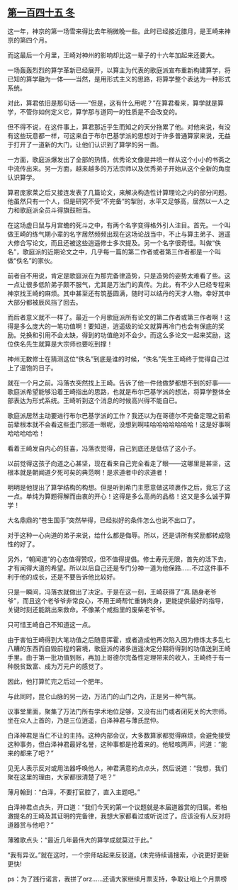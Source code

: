 ## [第一百四十五 冬](https://www.xxbiquge.com/11_11207/8912265.html)


  这一年，神京的第一场雪来得比去年稍微晚一些。此时已经接近腊月，是王崎来神京的第四个月。

  而这最后一个月里，王崎对神州的影响却比这一辈子的十六年加起来还要大。

  一场轰轰烈烈的算学革新已经展开，以算主为代表的歌庭派宣布重新构建算学，将已知的算学融为一体——当然，是用形式主义的思路，将算学整个表达为一种形式系统。

  对此，算君依旧是那句话——“但是，这有什么用呢？”在算君看来，算学就是算学，不管你如何定义它，算学那与道同一的性质是不会改变的。

  但不得不说，在这件事上，算君那近乎生而知之的天分拖累了他。对他来说，有没有这些玩意都一样，可这来自于布尔巴基学派的思想对于许多普通算家来说，无益于打开了一道新的大门，让他们认识到了算学的另一面。

  一方面，歌庭派爆发出了全部的热情，优秀论文像是井喷一样从这个小小的书斋之中流传出来。另一方面，越来越多的万法宗师以及优秀弟子开始从这个全新的角度认识算学。

  算君庞家莱之后又接连发表了几篇论文，来解决构造性计算理论之内的部分问题。他虽然只有一个人，但是研究不受“不完备”的掣肘，水平又足够高，居然以一人之力和歌庭派全员斗得旗鼓相当。

  在这场虚日鼠与月宫蟾的死斗之中，有两个名字变得格外引人注目。首先。一个叫做王崎的练气期小辈的名字居然频频出现在这场论战当中，不止与算主弟子、逍遥大修合写论文，而且还被这些逍遥修士多次提及。另一个名字很奇怪。叫做“佚名”，歌庭派的近期论文之中，几乎每一篇的第二作者或者第三作者都是一个叫做“佚名”的家伙。

  前者自不用说，肯定是歌庭派在为那完备律造势，只是造势的姿势太难看了些。这一点让很多低阶弟子颇不服气，尤其是万法门的真传。为此，有不少人已经专程来神京找王崎的麻烦。其中甚至还有筑基圆满，随时可以结丹的天才人物。幸好其中大部分都被辰风挡了回去。

  而后者意义就不一样了。最近一个月歌庭派所有论文的第二作者或第三作者啊！这得是多么庞大的一笔功值啊！要知道，逍遥级的论文就算再冷门也会有保底的奖励。兑换和引用不会太缺，得到的功值绝对不会少。而这么多论文一起来奖励，这位佚名先生就算是大宗师也要吃到撑！

  神州无数修士在猜测这位“佚名”到底是谁的时候，“佚名”先生王崎终于觉得自己过上了温饱的日子。

  就在一个月之前。冯落衣突然找上王崎。告诉了他一件他做梦都想不到的好事——歌庭派希望能够沿着王崎指出的思路，也就是布尔巴基学派的想法，将算学整体全部表达为形式系统。王崎听到这个消息的时候高兴得不能自已。

  歌庭派居然主动要进行布尔巴基学派的工作？我还以为在哥德尔不完备定理之前希前辈根本就不会看这些歪门邪道一眼呢，没想到啊哇哈哈哈哈哈哈哈！这是好事啊哈哈哈哈哈！

  看着王崎发自内心的狂喜，冯落衣觉得，自己到底还是低估了这小子。

  以前觉得这孩子向道之心甚坚，现在看来自己完全看走了眼——这哪里是甚坚，这根本就是朝闻道夕死可矣的典范啊！是求道者中的求道者！

  明明是他提出了算学结构的构想。但是听到希门主愿意做这项裹作之后，竟忘了这一点。单纯为算题得解而由衷的开心！这得是多么高尚的品格！这又是多么诚于算学！

  大名鼎鼎的“苍生国手”突然举得，已经拟好的条件怎么也说不出口了。

  对于这种一心向道的弟子来说，给什么都是侮辱。所以，还是讲所有奖励都转成隐性的好了。

  另外，“朝闻道”的心态值得赞叹，但不值得提倡。修士寿元无限，首先的活下去，才有闻得大道的希望。所以以后自己还是专门分神一道为他保路……不过这件事不利于他的成长，还是不要告诉他比较好。

  只是一瞬间，冯落衣就做出了决定。于是在这一刻，王崎获得了“真.随身老爷爷”，而且这个老爷爷非常良心，不用王崎帮忙重铸肉身，更能提供最好的指导，关键时刻还能跳出来救命。不像某个戒指里的废柴老爷爷。

  只可惜王崎自己不知道这一点。

  由于害怕王崎得到大笔功值之后随意挥霍，或者造成他再次陷入因为修炼太多乱七八糟的东西而自毁前程的窘境，歌庭派的诸多逍遥决定分期将得到的功值送到王崎手里。由于第一批功值到账，再加上哥德尔完备性定理带来的收入，王崎终于有一种脱贫致富、成为万元户的感觉了。

  因此，他打算忙完之后过一个肥年。

  与此同时，昆仑山脉的另一边，万法门的山门之内，正是另一种气氛。

  议事堂里面，聚集了万法门所有学术地位足够，又没有出门或者闭死关的大宗师。坐在众人上首的，乃是三位逍遥，白泽神君与薄氏昆仲。

  白泽神君是当仁不让的主持。这种内部会议，大多数算家都觉得麻烦，会避免接受这种事务，但白泽神君最好名誉，这种事都是抢着来的。他轻咳两声，问道：“能来的都来了吧？”

  见无人表示反对或用法器呼唤他人，神君满意的点点头，然后说道：“我想，我们聚在这里的理由，大家都很清楚了吧？”

  薄月翰到：“白泽，不要打官腔了，直入主题吧。”

  白泽神君点点头，开口道：“我们今天的第一个议题就是本届道器赏的归属。希柏澈提名的王崎及其证明的完备律，我想大家都看过或听说过了。应该没有人反对将道器赏与他吧？”

  薄雅歌点头：“最近几年最伟大的算学成就莫过于此。”

  “我有异议。”就在这时，一个宗师站起来反驳道。(未完待续请搜索，小说更好更新更快!

  ps：为了践行诺言，我拼了orz……还请大家继续月票支持，争取让咱上个月票榜
